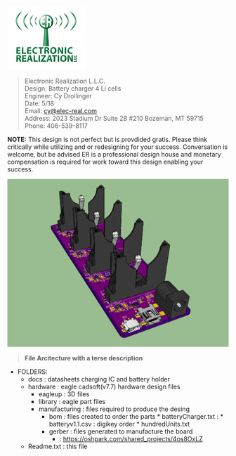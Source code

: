 
![ER_LOGO](/docs/github.png)
>Electronic Realization L.L.C.								   
>Design: Battery charger 4 Li cells		   
>Engineer: Cy Drollinger								   
>Date: 5/18												           
>Email: cy@elec-real.com								   
>Address: 2023 Stadium Dr Suite 2B #210 Bozeman, MT 59715				   
>Phone: 406-539-8117	

**NOTE:**
 This design is not perfect but is provdided gratis. Please think critically while utilizing 
 and or redesigning for your success. Conversation is welcome, but be advised ER is a professional 
 design house and monetary compensation is required for work toward this design enabling your success.			   
	 
![Battery_charger](/hardware/eagleUp/BatChrgv1.png)


>**File Arcitecture with a terse description**


* FOLDERS:
	* docs		: datasheets charging IC and battery holder
	* hardware	: eagle cadsoft(v7.7) hardware design files 	
		* eagleup		: 3D files 
		* library		: eagle part files 
		* manufacturing	: files required to produce the desing
			* bom	: files created to order the parts
					* batteryCharger.txt	: 
					* batteryv1.1.csv		: digikey order
					* hundredUnits.txt	
			* gerber	: files generated to manufacture the board
				* : https://oshpark.com/shared_projects/4os8OxLZ
	* Readme.txt	: this file
	
